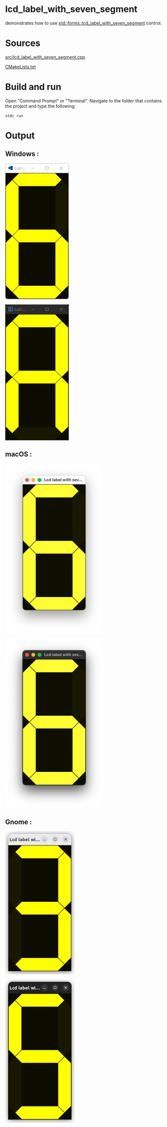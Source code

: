 # lcd_label_with_seven_segment

demonstrates how to use [xtd::forms::lcd_label_with_seven_segment](https://codedocs.xyz/gammasoft71/xtd/classxtd_1_1forms_1_1seven__segment__display.html) control.

# Sources

[src/lcd_label_with_seven_segment.cpp](src/lcd_label_with_seven_segment.cpp)

[CMakeLists.txt](CMakeLists.txt)

# Build and run

Open "Command Prompt" or "Terminal". Navigate to the folder that contains the project and type the following:

```shell
xtdc run
```

# Output

## Windows :

![Screenshot](../../../../docs/pictures/examples/lcd_label_with_seven_segment_w.png)

![Screenshot](../../../../docs/pictures/examples/lcd_label_with_seven_segment_wd.png)

## macOS :

![Screenshot](../../../../docs/pictures/examples/lcd_label_with_seven_segment_m.png)

![Screenshot](../../../../docs/pictures/examples/lcd_label_with_seven_segment_md.png)

## Gnome :

![Screenshot](../../../../docs/pictures/examples/lcd_label_with_seven_segment_g.png)

![Screenshot](../../../../docs/pictures/examples/lcd_label_with_seven_segment_gd.png)

